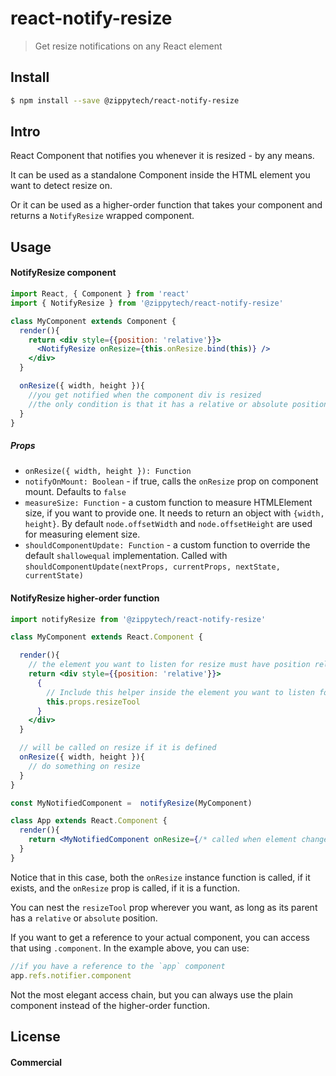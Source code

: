 # react-notify-resize

> Get resize notifications on any React element

## Install

```sh
$ npm install --save @zippytech/react-notify-resize
```

## Intro

React Component that notifies you whenever it is resized - by any means.

It can be used as a standalone Component inside the HTML element you want to detect resize on.

Or it can be used as a higher-order function that takes your component and returns a `NotifyResize` wrapped component.

## Usage

#### NotifyResize component

```jsx
import React, { Component } from 'react'
import { NotifyResize } from '@zippytech/react-notify-resize'

class MyComponent extends Component {
  render(){
    return <div style={{position: 'relative'}}>
      <NotifyResize onResize={this.onResize.bind(this)} />
    </div>
  }

  onResize({ width, height }){
    //you get notified when the component div is resized
    //the only condition is that it has a relative or absolute position
  }
}
```

##### Props

 * `onResize({ width, height }): Function`
 * `notifyOnMount: Boolean` - if true, calls the `onResize` prop on component mount. Defaults to `false`
 * `measureSize: Function` - a custom function to measure HTMLElement size, if you want to provide one. It needs to return an object with `{width, height}`. By default `node.offsetWidth` and `node.offsetHeight` are used for measuring element size.
 * `shouldComponentUpdate: Function` - a custom function to override the default `shallowequal` implementation. Called with `shouldComponentUpdate(nextProps, currentProps, nextState, currentState)`

#### NotifyResize higher-order function

```jsx
import notifyResize from '@zippytech/react-notify-resize'

class MyComponent extends React.Component {

  render(){
    // the element you want to listen for resize must have position relative
    return <div style={{position: 'relative'}}>
      {
        // Include this helper inside the element you want to listen for resize
        this.props.resizeTool
      }
    </div>
  }

  // will be called on resize if it is defined
  onResize({ width, height }){
    // do something on resize
  }
}

const MyNotifiedComponent =  notifyResize(MyComponent)

class App extends React.Component {
  render(){
    return <MyNotifiedComponent onResize={/* called when element changes dimension */} ref="notifier"/>
  }
}
```

Notice that in this case, both the `onResize` instance function is called, if it exists, and the `onResize` prop is called, if it is a function.

You can nest the `resizeTool` prop wherever you want, as long as its parent has a `relative` or `absolute` position.

If you want to get a reference to your actual component, you can access that using `.component`. In the example above, you can use:

```jsx
//if you have a reference to the `app` component
app.refs.notifier.component
````

Not the most elegant access chain, but you can always use the plain component instead of the higher-order function.

## License

#### Commercial